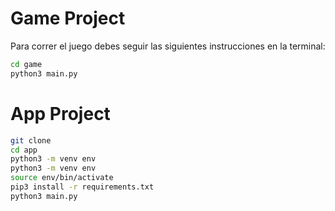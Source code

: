 # Game Project

Para correr el juego debes seguir las siguientes instrucciones en la terminal:

```sh
cd game
python3 main.py
```


# App Project

```sh
git clone
cd app
python3 -m venv env
python3 -m venv env
source env/bin/activate
pip3 install -r requirements.txt
python3 main.py
```
